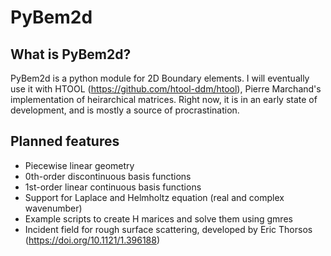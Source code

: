 # PyBem2d

## What is PyBem2d?

PyBem2d is a python module for 2D Boundary elements. I will eventually use it with HTOOL (https://github.com/htool-ddm/htool), Pierre Marchand's implementation of heirarchical matrices. Right now, it is in an early state of development, and is mostly a source of procrastination.

## Planned features
* Piecewise linear geometry
* 0th-order discontinuous basis functions
* 1st-order linear continuous basis functions
* Support for Laplace and Helmholtz equation (real and complex wavenumber)
* Example scripts to create H marices and solve them using gmres
* Incident field for rough surface scattering, developed by Eric Thorsos (https://doi.org/10.1121/1.396188)
